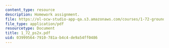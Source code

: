 ```yaml
---
content_type: resource
description: Homework assignment.
file: https://ol-ocw-studio-app-qa.s3.amazonaws.com/courses/1-72-groundwater-hydrology-fall-2005/039995647910781ab4c4de9a54ff0486_1_72_ps2x.pdf
file_type: application/pdf
resourcetype: Document
title: 1_72_ps2x.pdf
uid: 03999564-7910-781a-b4c4-de9a54ff0486
---
```

